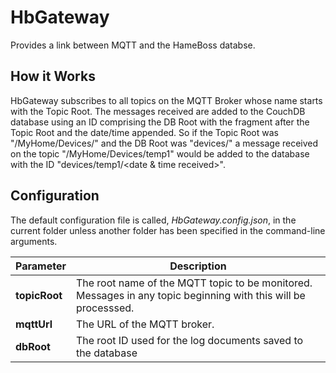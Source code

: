 ﻿# HbGateway
Provides a link between MQTT and the HameBoss databse.

## How it Works
HbGateway subscribes to all topics on the MQTT Broker whose name starts with the Topic Root.
The messages received are added to the CouchDB database using an ID comprising the DB Root with the fragment after the Topic Root and the date/time appended.  So if the Topic Root was "/MyHome/Devices/" and the DB Root was "devices/" a message received on the topic "/MyHome/Devices/temp1" would be added to the database with the ID "devices/temp1/<date & time received>".

## Configuration
The default configuration file is called, *HbGateway.config.json*, in the current folder unless another folder has been specified in the command-line arguments.

| Parameter | Description |
|-----------|-------------|
| **topicRoot** | The root name of the MQTT topic to be monitored.  Messages in any topic beginning with this will be processsed. |
|  **mqttUrl** | The URL of the MQTT broker.  |
| **dbRoot** | The root ID used for the log documents saved to the database |


